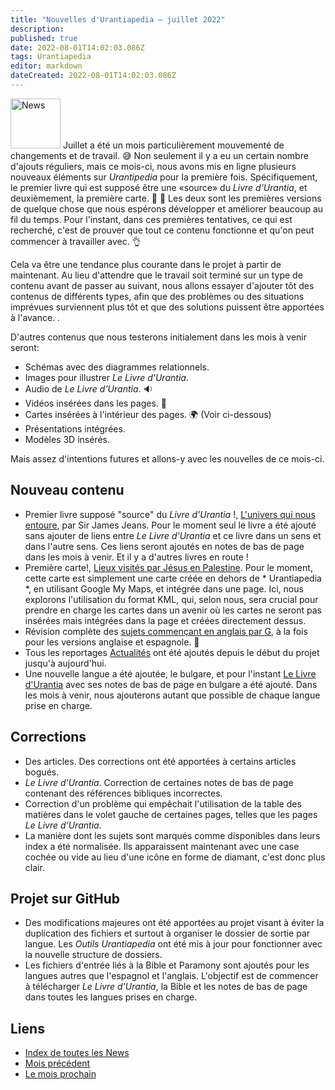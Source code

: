```yaml
---
title: "Nouvelles d'Urantiapedia — juillet 2022"
description:
published: true
date: 2022-08-01T14:02:03.086Z
tags: Urantiapedia
editor: markdown
dateCreated: 2022-08-01T14:02:03.086Z
---
```


<img src="/_assets/svg/icon-news.svg" alt="News" style="width: 80px;"> Juillet a été un mois particulièrement mouvementé de changements et de travail. :sweat_smile: Non seulement il y a eu un certain nombre d'ajouts réguliers, mais ce mois-ci, nous avons mis en ligne plusieurs nouveaux éléments sur *Urantipedia* pour la première fois. Spécifiquement, le premier livre qui est supposé être une «source» du *Livre d'Urantia*, et deuxièmement, la première carte. :clap: :clap: Les deux sont les premières versions de quelque chose que nous espérons développer et améliorer beaucoup au fil du temps. Pour l'instant, dans ces premières tentatives, ce qui est recherché, c'est de prouver que tout ce contenu fonctionne et qu'on peut commencer à travailler avec. :ok_hand:

Cela va être une tendance plus courante dans le projet à partir de maintenant. Au lieu d'attendre que le travail soit terminé sur un type de contenu avant de passer au suivant, nous allons essayer d'ajouter tôt des contenus de différents types, afin que des problèmes ou des situations imprévues surviennent plus tôt et que des solutions puissent être apportées à l'avance. .

D'autres contenus que nous testerons initialement dans les mois à venir seront:
- Schémas avec des diagrammes relationnels.
- Images pour illustrer *Le Livre d'Urantia*.
- Audio de *Le Livre d'Urantia*. :sound:
- Vidéos insérées dans les pages. :movie_camera:
- Cartes insérées à l'intérieur des pages. :earth_africa: (Voir ci-dessous)
- Présentations intégrées.
- Modèles 3D insérés.

Mais assez d'intentions futures et allons-y avec les nouvelles de ce mois-ci.

## Nouveau contenu

- Premier livre supposé "source" du *Livre d'Urantia* !, [L'univers qui nous entoure](/en/book/Sir_James_Jeans/The_Universe_Around_Us/Index), par Sir James Jeans. Pour le moment seul le livre a été ajouté sans ajouter de liens entre *Le Livre d'Urantia* et ce livre dans un sens et dans l'autre sens. Ces liens seront ajoutés en notes de bas de page dans les mois à venir. Et il y a d'autres livres en route !
- Première carte!, [Lieux visités par Jésus en Palestine](/en/map/Places_visited_by_Jesus_in_Palestine). Pour le moment, cette carte est simplement une carte créée en dehors de * Urantiapedia *, en utilisant Google My Maps, et intégrée dans une page. Ici, nous explorons l'utilisation du format KML, qui, selon nous, sera crucial pour prendre en charge les cartes dans un avenir où les cartes ne seront pas insérées mais intégrées dans la page et créées directement dessus.
- Révision complète des [sujets commençant en anglais par G](/en/index/topics#g), à la fois pour les versions anglaise et espagnole. :clap:
- Tous les reportages [Actualités](/fr/actualités) ont été ajoutés depuis le début du projet jusqu'à aujourd'hui.
- Une nouvelle langue a été ajoutée, le bulgare, et pour l'instant [Le Livre d'Urantia](/bg/The_Urantia_Book/1) avec ses notes de bas de page en bulgare a été ajouté. Dans les mois à venir, nous ajouterons autant que possible de chaque langue prise en charge.

## Corrections

- Des articles. Des corrections ont été apportées à certains articles bogués.
- *Le Livre d'Urantia*. Correction de certaines notes de bas de page contenant des références bibliques incorrectes.
- Correction d'un problème qui empêchait l'utilisation de la table des matières dans le volet gauche de certaines pages, telles que les pages *Le Livre d'Urantia*.
- La manière dont les sujets sont marqués comme disponibles dans leurs index a été normalisée. Ils apparaissent maintenant avec une case cochée ou vide au lieu d'une icône en forme de diamant, c'est donc plus clair.

## Projet sur GitHub

- Des modifications majeures ont été apportées au projet visant à éviter la duplication des fichiers et surtout à organiser le dossier de sortie par langue. Les *Outils Urantiapedia* ont été mis à jour pour fonctionner avec la nouvelle structure de dossiers.
- Les fichiers d'entrée liés à la Bible et Paramony sont ajoutés pour les langues autres que l'espagnol et l'anglais. L'objectif est de commencer à télécharger *Le Livre d'Urantia*, la Bible et les notes de bas de page dans toutes les langues prises en charge.

## Liens

- [Index de toutes les News](/fr/news)
- [Mois précédent](/fr/news/2022/06)
- [Le ​​mois prochain](/fr/news/2022/08)